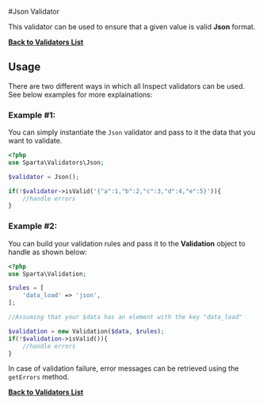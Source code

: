 #Json Validator

This validator can be used to ensure that a given value is valid __Json__ format. 

[**Back to Validators List**](./reference.md#validators-list)

## Usage
There are two different ways in which all Inspect validators can be used. See below examples for more explainations:

### Example #1:
You can simply instantiate the `Json` validator and pass to it the data that you want to validate.

```php
<?php
use Sparta\Validators\Json;

$validator = Json();

if(!$validator->isValid('{"a":1,"b":2,"c":3,"d":4,"e":5}')){ 
	//handle errors
}
```

### Example #2:
You can build your validation rules and pass it to the __Validation__ object to handle as shown below:

```php
<?php
use Sparta\Validation;

$rules = [
	'data_load' => 'json',
];

//Assuming that your $data has an element with the key "data_load"

$validation = new Validation($data, $rules);
if(!$validation->isValid()){
	//handle errors
}

```
In case of validation failure, error messages can be retrieved using the `getErrors` method.

[**Back to Validators List**](./reference.md#validators-list)
